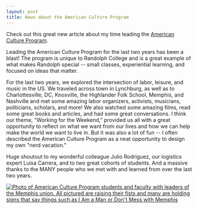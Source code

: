 ```yaml
---
layout: post
title: News about the American Culture Program
---
```


Check out this great new article about my time leading the [American Culture Program](https://www.randolphcollege.edu/news/2024/05/american-culture-program-explores-labor-leisure-and-music-in-the-u-s/).

Leading the American Culture Program for the last two years has been a blast! The program is unique to Randolph College and is a great example of what makes Randolph special -- small classes, experiential learning, and focused on ideas that matter.

For the last two years, we explored the intersection of labor, leisure, and music in the US. We traveled across town in Lynchburg, as well as to Charlottesville, DC, Knoxville, the Highlander Folk School, Memphis, and Nashville and met some amazing labor organizers, activists, musicians, politicians, scholars, and more! We also watched some amazing films, read some great books and articles, and had some great conversations. I think our theme, "Working for the Weekend," provided us all with a great opportunity to reflect on what we want from our lives and how we can help make the world we want to live in. But it was also a lot of fun -- I often described the American Culture Program as a neat opportunity to design my own "nerd vacation."

Huge shoutout to my wonderful colleague Julio Rodriguez, our logistics expert Luisa Carrera, and to two great cohorts of students. And a massive thanks to the MANY people who we met with and learned from over the last two years. 

<a href = "(https://www.randolphcollege.edu/news/2024/05/american-culture-program-explores-labor-leisure-and-music-in-the-u-s/)">
<img class="headshot" src="Images/i-am-man.jpg" alt="Photo of American Culture Program students and faculty with leaders of the Memphis union. All pictured are raising their fists and many are holding signs that say things such as I Am a Man or Don't Mess with Memphis"> </a>